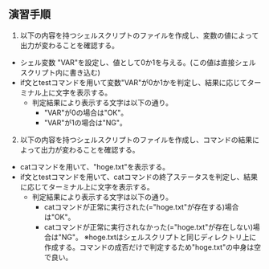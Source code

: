 ## 演習手順

1. 以下の内容を持つシェルスクリプトのファイルを作成し、変数の値によって出力が変わることを確認する。
  - シェル変数 "VAR"を設定し、値として0か1を与える。(この値は直接シェルスクリプト内に書き込む) 
  - if文とtestコマンドを用いて変数"VAR"が0か1かを判定し、結果に応じてターミナル上に文字を表示する。
    - 判定結果により表示する文字は以下の通り。
      - "VAR"が0の場合は"OK"。
      - "VAR"が1の場合は"NG"。

2. 以下の内容を持つシェルスクリプトのファイルを作成し、コマンドの結果によって出力が変わることを確認する。
  - catコマンドを用いて、"hoge.txt"を表示する。
  - if文とtestコマンドを用いて、catコマンドの終了ステータスを判定し、結果に応じてターミナル上に文字を表示する。
    - 判定結果により表示する文字は以下の通り。
      - catコマンドが正常に実行された(="hoge.txt"が存在する)場合は"OK"。
      - catコマンドが正常に実行されなかった(="hoge.txt"が存在しない)場合は"NG"。
※hoge.txtはシェルスクリプトと同じディレクトリ上に作成する。コマンドの成否だけで判定するため"hoge.txt"の中身は空で良い。
